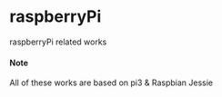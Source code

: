 # raspberryPi
raspberryPi related works

#### Note

All of these works are based on pi3 & Raspbian Jessie

